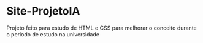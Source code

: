 # Site-ProjetoIA
 Projeto feito para estudo de HTML e CSS para melhorar o conceito durante o periodo de estudo na universidade

